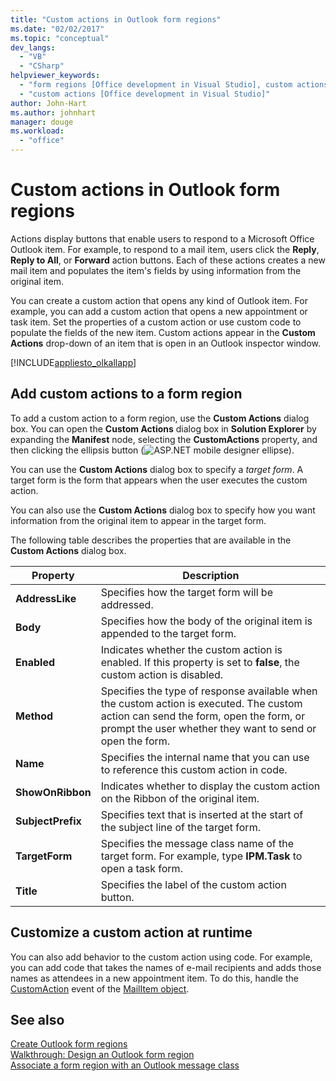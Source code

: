 ```yaml
---
title: "Custom actions in Outlook form regions"
ms.date: "02/02/2017"
ms.topic: "conceptual"
dev_langs: 
  - "VB"
  - "CSharp"
helpviewer_keywords: 
  - "form regions [Office development in Visual Studio], custom actions"
  - "custom actions [Office development in Visual Studio]"
author: John-Hart
ms.author: johnhart
manager: douge
ms.workload: 
  - "office"
---
```

# Custom actions in Outlook form regions
  Actions display buttons that enable users to respond to a Microsoft Office Outlook item. For example, to respond to a mail item, users click the **Reply**, **Reply to All**, or **Forward** action buttons. Each of these actions creates a new mail item and populates the item's fields by using information from the original item.  
  
 You can create a custom action that opens any kind of Outlook item. For example, you can add a custom action that opens a new appointment or task item. Set the properties of a custom action or use custom code to populate the fields of the new item. Custom actions appear in the **Custom Actions** drop-down of an item that is open in an Outlook inspector window.  
  
 [!INCLUDE[appliesto_olkallapp](../vsto/includes/appliesto-olkallapp-md.md)]  
  
## Add custom actions to a form region  
 To add a custom action to a form region, use the **Custom Actions** dialog box. You can open the **Custom Actions** dialog box in **Solution Explorer** by expanding the **Manifest** node, selecting the **CustomActions** property, and then clicking the ellipsis button (![ASP.NET mobile designer ellipse](../sharepoint/media/mwellipsis.gif "ASP.NET Mobile Designer ellipse")).  
  
 You can use the **Custom Actions** dialog box to specify a *target form*. A target form is the form that appears when the user executes the custom action.  
  
 You can also use the **Custom Actions** dialog box to specify how you want information from the original item to appear in the target form.  
  
 The following table describes the properties that are available in the **Custom Actions** dialog box.  
  
|Property|Description|  
|--------------|-----------------|  
|**AddressLike**|Specifies how the target form will be addressed.|  
|**Body**|Specifies how the body of the original item is appended to the target form.|  
|**Enabled**|Indicates whether the custom action is enabled. If this property is set to **false**, the custom action is disabled.|  
|**Method**|Specifies the type of response available when the custom action is executed. The custom action can send the form, open the form, or prompt the user whether they want to send or open the form.|  
|**Name**|Specifies the internal name that you can use to reference this custom action in code.|  
|**ShowOnRibbon**|Indicates whether to display the custom action on the Ribbon of the original item.|  
|**SubjectPrefix**|Specifies text that is inserted at the start of the subject line of the target form.|  
|**TargetForm**|Specifies the message class name of the target form. For example, type **IPM.Task** to open a task form.|  
|**Title**|Specifies the label of the custom action button.|  
  
## Customize a custom action at runtime  
 You can also add behavior to the custom action using code. For example, you can add code that takes the names of e-mail recipients and adds those names as attendees in a new appointment item. To do this, handle the [CustomAction](/office/vba/api/Outlook.MailItem.CustomAction) event of the [MailItem object](/office/vba/api/Outlook.MailItem).  
  
## See also  
 [Create Outlook form regions](../vsto/creating-outlook-form-regions.md)   
 [Walkthrough: Design an Outlook form region](../vsto/walkthrough-designing-an-outlook-form-region.md)   
 [Associate a form region with an Outlook message class](../vsto/associating-a-form-region-with-an-outlook-message-class.md)  

